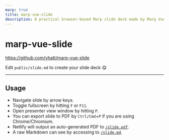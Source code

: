 ```yaml
---
marp: true
title: marp-vue-slide
description: A practical browser-based Marp slide deck made by Marp Vue
---
```


# marp-vue-slide

https://github.com/yhatt/marp-vue-slide

Edit `public/slide.md` to create your slide deck :yum:

---

## Usage

- Navigate slide by arrow keys.
- Toggle fullscreen by hitting `F` or `F11`.
- Open presenter view window by hitting `P`.
- You can export slide to PDF by `Ctrl/Cmd`+`P` if you are using Chrome/Chromium.
- Netlify will output an auto-generated PDF to [`/slide.pdf`](slide.pdf).
- A raw Markdown can see by accessing to [`/slide.md`](slide.md).

<!-- HTML comment will recognize as presenter notes. -->
